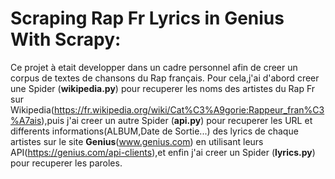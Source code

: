 # Scraping Rap Fr Lyrics in Genius With Scrapy:
Ce projet à etait developper dans un cadre personnel afin de creer un corpus de textes de chansons du Rap français.
Pour cela,j'ai d'abord creer une Spider (**wikipedia.py**) pour recuperer les noms des artistes du Rap Fr sur Wikipedia(https://fr.wikipedia.org/wiki/Cat%C3%A9gorie:Rappeur_fran%C3%A7ais),puis j'ai creer un autre Spider (**api.py**) pour recuperer les URL et differents informations(ALBUM,Date de Sortie...) des lyrics de chaque artistes sur le site **Genius**(www.genius.com) en utilisant leurs API(https://genius.com/api-clients),et enfin j'ai creer un Spider (**lyrics.py**) pour recuperer les paroles.
